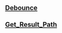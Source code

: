 ## [Debounce](https://namastedev.com/practice/debounce)

## [Get_Result_Path](https://namastedev.com/practice/get-result-by-path)